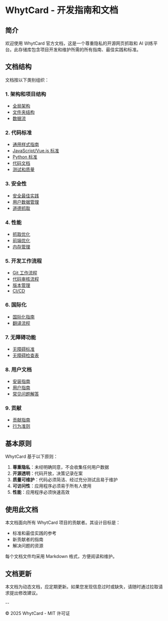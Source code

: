 # WhytCard - 开发指南和文档

## 简介

欢迎使用 WhytCard 官方文档，这是一个尊重隐私的开源网页抓取和 AI 训练平台。此存储库包含项目开发和维护所需的所有指南、最佳实践和标准。

## 文档结构

文档按以下类别组织：

### 1. 架构和项目结构
- [全局架构](./architecture/ARCHITECTURE_EN.md)
- [文件夹结构](./architecture/FOLDER_STRUCTURE_EN.md)
- [数据流](./architecture/DATA_FLOW_EN.md)

### 2. 代码标准
- [通用样式指南](./code_standards/STYLE_GUIDE_EN.md)
- [JavaScript/Vue.js 标准](./code_standards/JAVASCRIPT_STANDARDS_EN.md)
- [Python 标准](./code_standards/PYTHON_STANDARDS_EN.md)
- [代码文档](./code_standards/CODE_DOCUMENTATION_EN.md)
- [测试和质量](./code_standards/TESTING_EN.md)

### 3. 安全性
- [安全最佳实践](./security/SECURITY_PRACTICES_EN.md)
- [用户数据管理](./security/USER_DATA_EN.md)
- [道德抓取](./security/ETHICAL_SCRAPING_EN.md)

### 4. 性能
- [抓取优化](./performance/SCRAPING_OPTIMIZATION_EN.md)
- [前端优化](./performance/FRONTEND_OPTIMIZATION_EN.md)
- [内存管理](./performance/MEMORY_MANAGEMENT_EN.md)

### 5. 开发工作流程
- [Git 工作流程](./workflow/GIT_WORKFLOW_EN.md)
- [代码审核流程](./workflow/CODE_REVIEW_EN.md)
- [版本管理](./workflow/VERSIONING_EN.md)
- [CI/CD](./workflow/CI_CD_EN.md)

### 6. 国际化
- [国际化指南](./i18n/I18N_GUIDE_EN.md)
- [翻译流程](./i18n/TRANSLATION_PROCESS_EN.md)

### 7. 无障碍功能
- [无障碍标准](./accessibility/ACCESSIBILITY_STANDARDS_EN.md)
- [无障碍检查表](./accessibility/ACCESSIBILITY_CHECKLIST_EN.md)

### 8. 用户文档
- [安装指南](./user_docs/INSTALLATION_EN.md)
- [用户指南](./user_docs/USER_GUIDE_EN.md)
- [常见问题解答](./user_docs/FAQ_EN.md)

### 9. 贡献
- [贡献指南](./contribution/CONTRIBUTING_EN.md)
- [行为准则](./contribution/CODE_OF_CONDUCT_EN.md)

## 基本原则

WhytCard 基于以下原则：

1. **尊重隐私**：未经明确同意，不会收集任何用户数据
2. **开源透明**：代码开放，决策记录在案
3. **质量可维护**：代码必须简洁、经过充分测试且易于维护
4. **可访问性**：应用程序必须易于所有人使用
5. **性能**：应用程序必须快速高效

## 使用此文档

本文档面向所有 WhytCard 项目的贡献者。其设计目标是：

- 标准和最佳实践的参考
- 新贡献者的指南
- 解决问题的资源

每个文档文件均采用 Markdown 格式，方便阅读和维护。

## 文档更新

本文档为动态文档，应定期更新。如果您发现信息过时或缺失，请随时通过拉取请求提出修改建议。

--

© 2025 WhytCard - MIT 许可证